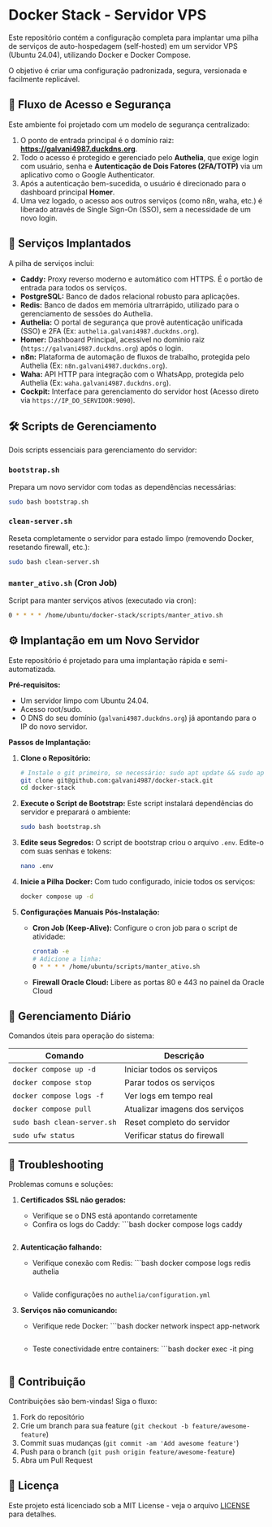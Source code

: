 # Docker Stack - Servidor VPS

Este repositório contém a configuração completa para implantar uma pilha de serviços de auto-hospedagem (self-hosted) em um servidor VPS (Ubuntu 24.04), utilizando Docker e Docker Compose.

O objetivo é criar uma configuração padronizada, segura, versionada e facilmente replicável.

## 🔐 Fluxo de Acesso e Segurança

Este ambiente foi projetado com um modelo de segurança centralizado:

1.  O ponto de entrada principal é o domínio raiz: **https://galvani4987.duckdns.org**.
2.  Todo o acesso é protegido e gerenciado pelo **Authelia**, que exige login com usuário, senha e **Autenticação de Dois Fatores (2FA/TOTP)** via um aplicativo como o Google Authenticator.
3.  Após a autenticação bem-sucedida, o usuário é direcionado para o dashboard principal **Homer**.
4.  Uma vez logado, o acesso aos outros serviços (como n8n, waha, etc.) é liberado através de Single Sign-On (SSO), sem a necessidade de um novo login.

## 🚀 Serviços Implantados

A pilha de serviços inclui:

* **Caddy:** Proxy reverso moderno e automático com HTTPS. É o portão de entrada para todos os serviços.
* **PostgreSQL:** Banco de dados relacional robusto para aplicações.
* **Redis:** Banco de dados em memória ultrarrápido, utilizado para o gerenciamento de sessões do Authelia.
* **Authelia:** O portal de segurança que provê autenticação unificada (SSO) e 2FA (Ex: `authelia.galvani4987.duckdns.org`).
* **Homer:** Dashboard Principal, acessível no domínio raiz (`https://galvani4987.duckdns.org`) após o login.
* **n8n:** Plataforma de automação de fluxos de trabalho, protegida pelo Authelia (Ex: `n8n.galvani4987.duckdns.org`).
* **Waha:** API HTTP para integração com o WhatsApp, protegida pelo Authelia (Ex: `waha.galvani4987.duckdns.org`).
* **Cockpit:** Interface para gerenciamento do servidor host (Acesso direto via `https://IP_DO_SERVIDOR:9090`).

## 🛠️ Scripts de Gerenciamento

Dois scripts essenciais para gerenciamento do servidor:

### `bootstrap.sh`
Prepara um novo servidor com todas as dependências necessárias:
```bash
sudo bash bootstrap.sh
```

### `clean-server.sh`
Reseta completamente o servidor para estado limpo (removendo Docker, resetando firewall, etc.):
```bash
sudo bash clean-server.sh
```

### `manter_ativo.sh` (Cron Job)
Script para manter serviços ativos (executado via cron):
```bash
0 * * * * /home/ubuntu/docker-stack/scripts/manter_ativo.sh
```

## ⚙️ Implantação em um Novo Servidor

Este repositório é projetado para uma implantação rápida e semi-automatizada.

**Pré-requisitos:**
* Um servidor limpo com Ubuntu 24.04.
* Acesso root/sudo.
* O DNS do seu domínio (`galvani4987.duckdns.org`) já apontando para o IP do novo servidor.

**Passos de Implantação:**

1.  **Clone o Repositório:**
    ```bash
    # Instale o git primeiro, se necessário: sudo apt update && sudo apt install git -y
    git clone git@github.com:galvani4987/docker-stack.git
    cd docker-stack
    ```

2.  **Execute o Script de Bootstrap:**
    Este script instalará dependências do servidor e preparará o ambiente:
    ```bash
    sudo bash bootstrap.sh
    ```

3.  **Edite seus Segredos:**
    O script de bootstrap criou o arquivo `.env`. Edite-o com suas senhas e tokens:
    ```bash
    nano .env
    ```

4.  **Inicie a Pilha Docker:**
    Com tudo configurado, inicie todos os serviços:
    ```bash
    docker compose up -d
    ```

5.  **Configurações Manuais Pós-Instalação:**
    * **Cron Job (Keep-Alive):** Configure o cron job para o script de atividade:
        ```bash
        crontab -e
        # Adicione a linha:
        0 * * * * /home/ubuntu/scripts/manter_ativo.sh
        ```
    * **Firewall Oracle Cloud:** Libere as portas 80 e 443 no painel da Oracle Cloud

## 🔄 Gerenciamento Diário

Comandos úteis para operação do sistema:

| Comando | Descrição |
|---------|-----------|
| `docker compose up -d` | Iniciar todos os serviços |
| `docker compose stop` | Parar todos os serviços |
| `docker compose logs -f` | Ver logs em tempo real |
| `docker compose pull` | Atualizar imagens dos serviços |
| `sudo bash clean-server.sh` | Reset completo do servidor |
| `sudo ufw status` | Verificar status do firewall |

## 🚨 Troubleshooting

Problemas comuns e soluções:

1. **Certificados SSL não gerados:**
   - Verifique se o DNS está apontando corretamente
   - Confira os logs do Caddy: ```bash
     docker compose logs caddy
     ```

2. **Autenticação falhando:**
   - Verifique conexão com Redis: ```bash
     docker compose logs redis authelia
     ```
   - Valide configurações no `authelia/configuration.yml`

3. **Serviços não comunicando:**
   - Verifique rede Docker: ```bash
     docker network inspect app-network
     ```
   - Teste conectividade entre containers: ```bash
     docker exec -it <container> ping <outro-container>
     ```

## 🤝 Contribuição
Contribuições são bem-vindas! Siga o fluxo:
1. Fork do repositório
2. Crie um branch para sua feature (`git checkout -b feature/awesome-feature`)
3. Commit suas mudanças (`git commit -am 'Add awesome feature'`)
4. Push para o branch (`git push origin feature/awesome-feature`)
5. Abra um Pull Request

## 📄 Licença
Este projeto está licenciado sob a MIT License - veja o arquivo [LICENSE](LICENSE) para detalhes.
